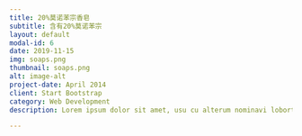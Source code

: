```yaml
---
title: 20%莫诺苯宗香皂
subtitle: 含有20%莫诺苯宗
layout: default
modal-id: 6
date: 2019-11-15
img: soaps.png
thumbnail: soaps.png
alt: image-alt
project-date: April 2014
client: Start Bootstrap
category: Web Development
description: Lorem ipsum dolor sit amet, usu cu alterum nominavi lobortis. At duo novum diceret. Tantas apeirian vix et, usu sanctus postulant inciderint ut, populo diceret necessitatibus in vim. Cu eum dicam feugiat noluisse.

---
```

